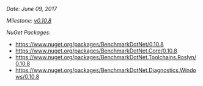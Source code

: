 _Date: June 09, 2017_

_Milestone: [v0.10.8](https://github.com/PerfDotNet/BenchmarkDotNet/issues?q=milestone%3Av0.10.8)_

_NuGet Packages:_
* https://www.nuget.org/packages/BenchmarkDotNet/0.10.8
* https://www.nuget.org/packages/BenchmarkDotNet.Core/0.10.8
* https://www.nuget.org/packages/BenchmarkDotNet.Toolchains.Roslyn/0.10.8
* https://www.nuget.org/packages/BenchmarkDotNet.Diagnostics.Windows/0.10.8